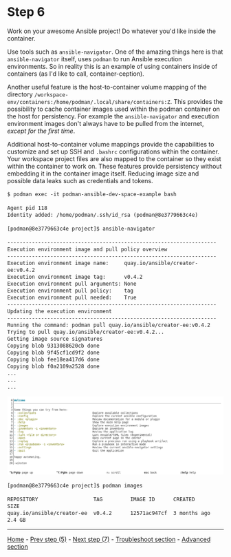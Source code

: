 # Step 6

Work on your awesome Ansible project! Do whatever you'd like inside the
container.

Use tools such as `ansible-navigator`. One of the amazing things here is that
`ansible-navigator` itself, uses `podman` to run Ansible execution environments.
So in reality this is an example of using containers inside of containers (as
I'd like to call, container-ception).

Another useful feature is the host-to-container volume mapping of the directory
`/workspace-env/containers:/home/podman/.local/share/containers:Z`. This
provides the possibility to cache container images used within the podman
container on the host for persistency. For example the `ansible-navigator` and
execution environment images don't always have to be pulled from the internet,
*except for the first time*.

Additional host-to-container volume mappings provide the capabilities to 
customize and set up SSH and `.bashrc` configurations within the container. Your
workspace project files are also mapped to the container so they exist within
the container to work on. These features provide persistency without embedding
it in the container image itself. Reducing image size and possible data leaks
such as credentials and tokens.

```shell
$ podman exec -it podman-ansible-dev-space-example bash

Agent pid 118
Identity added: /home/podman/.ssh/id_rsa (podman@8e3779663c4e)

[podman@8e3779663c4e project]$ ansible-navigator 

--------------------------------------------------------------------
Execution environment image and pull policy overview
--------------------------------------------------------------------
Execution environment image name:     quay.io/ansible/creator-ee:v0.4.2
Execution environment image tag:      v0.4.2
Execution environment pull arguments: None
Execution environment pull policy:    tag
Execution environment pull needed:    True
--------------------------------------------------------------------
Updating the execution environment
--------------------------------------------------------------------
Running the command: podman pull quay.io/ansible/creator-ee:v0.4.2
Trying to pull quay.io/ansible/creator-ee:v0.4.2...
Getting image source signatures
Copying blob 9313088620cb done  
Copying blob 9f45cf1cd9f2 done  
Copying blob fee18ea417d6 done  
Copying blob f0a2109a2528 done
...
...
...
```

![ansible-navigator](images/ansible-navigator-sample-screen.png)

```shell
[podman@8e3779663c4e project]$ podman images

REPOSITORY                  TAG         IMAGE ID      CREATED       SIZE
quay.io/ansible/creator-ee  v0.4.2      12571ac947cf  3 months ago  2.4 GB
```

---

[Home](../README.md) - [Prev step (5)](usage-step5.md) - [Next step (7)](usage-step7.md) - [Troubleshoot section](troubleshoot.md) - [Advanced section](advanced.md)